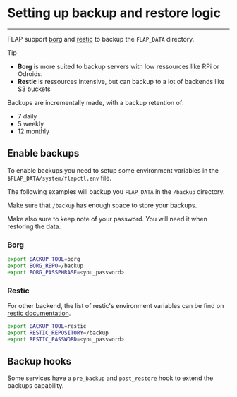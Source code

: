 # Setting up backup and restore logic

---

FLAP support [borg](https://www.borgbackup.org/) and [restic](https://restic.readthedocs.io) to backup the `FLAP_DATA` directory.

> [!TIP]
>-   **Borg** is more suited to backup servers with low ressources like RPi or Odroids.
>-   **Restic** is ressources intensive, but can backup to a lot of backends like S3 buckets

Backups are incrementally made, with a backup retention of:

-   7 daily
-   5 weekly
-   12 monthly

## Enable backups

To enable backups you need to setup some environment variables in the `$FLAP_DATA/system/flapctl.env` file.

The following examples will backup you `FLAP_DATA` in the `/backup` directory.

Make sure that `/backup` has enough space to store your backups.

Make also sure to keep note of your password. You will need it when restoring the data.

### Borg

```bash
export BACKUP_TOOL=borg
export BORG_REPO=/backup
export BORG_PASSPHRASE=<you_password>
```

### Restic

For other backend, the list of restic's environment variables can be find on [restic documentation](https://restic.readthedocs.io/en/stable/040_backup.html#environment-variables).


```bash
export BACKUP_TOOL=restic
export RESTIC_REPOSITORY=/backup
export RESTIC_PASSWORD=<you_password>
```

## Backup hooks

Some services have a `pre_backup` and `post_restore` hook to extend the backups capability.
